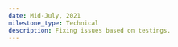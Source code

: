 ```yaml
---
date: Mid-July, 2021
milestone_type: Technical
description: Fixing issues based on testings.
---
```

